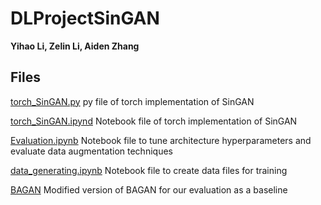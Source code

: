 # DLProjectSinGAN

**Yihao Li, Zelin Li, Aiden Zhang**

## Files

[torch_SinGAN.py](https://github.com/codeconomics/DLProjectSinGAN/blob/master/torch_SinGAN.py) py file of torch implementation of SinGAN

[torch_SinGAN.ipynd](https://github.com/codeconomics/DLProjectSinGAN/blob/master/torch_SinGAN.py) Notebook file of torch implementation of SinGAN

[Evaluation.ipynb](https://github.com/codeconomics/DLProjectSinGAN/blob/master/ResNet.ipynb) Notebook file to tune architecture hyperparameters and evaluate data augmentation techniques

[data_generating.ipynb](https://github.com/codeconomics/DLProjectSinGAN/blob/master/data_generating.ipynb) Notebook file to create data files for training

[BAGAN](https://github.com/codeconomics/BAGAN) Modified version of BAGAN for our evaluation as a baseline

